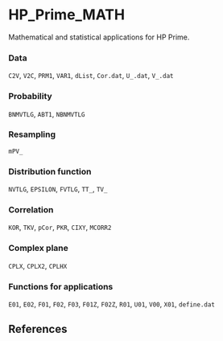 # HP_Prime_MATH
Mathematical and statistical applications for HP Prime.

### Data
`C2V`, `V2C`, `PRM1`, `VAR1`, `dList`, `Cor.dat`, `U_.dat`, `V_.dat`

### Probability
`BNMVTLG`, `ABT1`, `NBNMVTLG`

### Resampling
`mPV_`

### Distribution function
`NVTLG`, `EPSILON`, `FVTLG`, `TT_`, `TV_`

### Correlation
`KOR`, `TKV`, `pCor`, `PKR`, `CIXY`, `MCORR2`

### Complex plane
`CPLX`, `CPLX2`, `CPLHX`

### Functions for applications
`E01`, `E02`, `F01`, `F02`, `F03`, `F01Z`, `F02Z`, `R01`, `U01`, `V00`, `X01`, `define.dat`

## References
